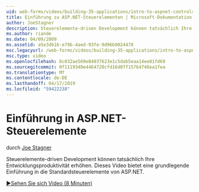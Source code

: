 ```yaml
---
uid: web-forms/videos/building-35-applications/intro-to-aspnet-controls
title: Einführung zu ASP.NET-Steuerelementen | Microsoft-Dokumentation
author: JoeStagner
description: Steuerelemente-driven Development können tatsächlich Ihre Entwicklungsproduktivität erhöhen. Dieses Video bietet eine grundlegende Einführung in die Standardsteuerelemente von ASP.NET.
ms.author: riande
ms.date: 04/09/2009
ms.assetid: a5e3d616-e79b-4aed-93fe-9d96b9024478
msc.legacyurl: /web-forms/videos/building-35-applications/intro-to-aspnet-controls
msc.type: video
ms.openlocfilehash: 6c032ae569e84037623e1c5dab5eaa14ee81fd69
ms.sourcegitcommit: 0f1119340e4464720cfd16d0ff15764746ea1fea
ms.translationtype: MT
ms.contentlocale: de-DE
ms.lasthandoff: 04/17/2019
ms.locfileid: "59422238"
---
```

# <a name="intro-to-aspnet-controls"></a>Einführung in ASP.NET-Steuerelemente

durch [Joe Stagner](https://github.com/JoeStagner)

Steuerelemente-driven Development können tatsächlich Ihre Entwicklungsproduktivität erhöhen. Dieses Video bietet eine grundlegende Einführung in die Standardsteuerelemente von ASP.NET.

[&#9654;Sehen Sie sich Video (8 Minuten)](https://channel9.msdn.com/Blogs/ASP-NET-Site-Videos/intro-to-aspnet-controls)
